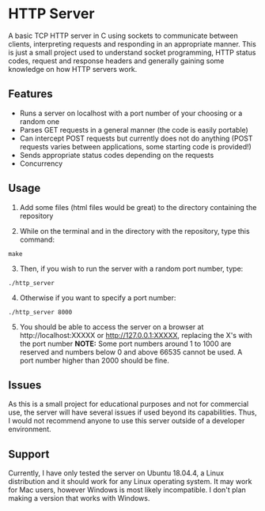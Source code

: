 # HTTP Server

A basic TCP HTTP server in C using sockets to communicate between clients, interpreting
requests and responding in an appropriate manner. This is just a small project used to
understand socket programming, HTTP status codes, request and response headers and
generally gaining some knowledge on how HTTP servers work.

## Features

* Runs a server on localhost with a port number of your choosing or a random one
* Parses GET requests in a general manner (the code is easily portable)
* Can intercept POST requests but currently does not do anything (POST requests varies between applications, some starting code is provided!)
* Sends appropriate status codes depending on the requests
* Concurrency

## Usage

1. Add some files (html files would be great) to the directory containing the repository

2. While on the terminal and in the directory with the repository, type this command:
```
make
```
3. Then, if you wish to run the server with a random port number, type:
```
./http_server
```
4. Otherwise if you want to specify a port number:
```
./http_server 8000
```
5. You should be able to access the server on a browser at http://localhost:XXXXX or http://127.0.0.1:XXXXX, replacing the X's with the port number
**NOTE:** Some port numbers around 1 to 1000 are reserved and numbers below 0 and above 66535 cannot be used.
A port number higher than 2000 should be fine.

## Issues

As this is a small project for educational purposes and not for commercial use, the server will have
several issues if used beyond its capabilities. Thus, I would not recommend anyone to use this
server outside of a developer environment.

## Support

Currently, I have only tested the server on Ubuntu 18.04.4, a Linux distribution and it should work
for any Linux operating system. It may work for Mac users, however Windows is most likely
incompatible. I don't plan making a version that works with Windows.
